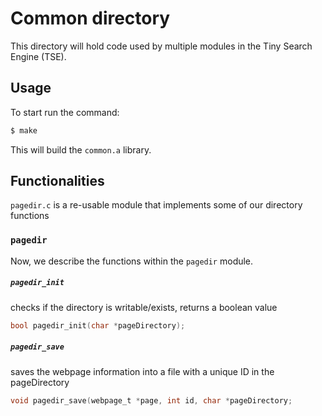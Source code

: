 # Common directory
This directory will hold code used by multiple modules in the Tiny Search Engine (TSE).

## Usage
To start run the command:
```bash
$ make
```
This will build the `common.a` library.

## Functionalities
`pagedir.c` is a re-usable module that implements some of our directory functions

### `pagedir`
Now, we describe the functions within the `pagedir` module. 

##### `pagedir_init`
checks if the directory is writable/exists, returns a boolean value
```C
bool pagedir_init(char *pageDirectory);
```

##### `pagedir_save`
saves the webpage information into a file with a unique ID in the pageDirectory
```C
void pagedir_save(webpage_t *page, int id, char *pageDirectory;
```